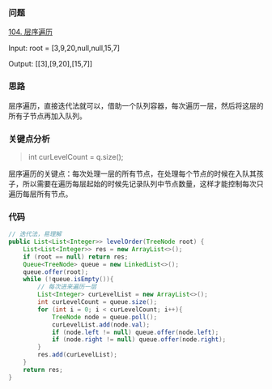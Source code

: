 ### 问题
[104. 层序遍历](https://leetcode.com/problems/binary-tree-level-order-traversal/)

Input: root = [3,9,20,null,null,15,7]

Output: [[3],[9,20],[15,7]]
### 思路
层序遍历，直接迭代法就可以，借助一个队列容器，每次遍历一层，然后将这层的所有子节点再加入队列。
### 关键点分析
> int curLevelCount = q.size();

层序遍历的关键点：每次处理一层的所有节点，在处理每个节点的时候在入队其孩子，所以需要在遍历每层起始的时候先记录队列中节点数量，这样才能控制每次只遍历每层所有节点。
### 代码
```java
// 迭代法，易理解
public List<List<Integer>> levelOrder(TreeNode root) {
	List<List<Integer>> res = new ArrayList<>();
	if (root == null) return res;
	Queue<TreeNode> queue = new LinkedList<>();
	queue.offer(root);
	while (!queue.isEmpty()){
		// 每次进来遍历一层
		List<Integer> curLevelList = new ArrayList<>();
		int curLevelCount = queue.size();
		for (int i = 0; i < curLevelCount; i++){
			TreeNode node = queue.poll();
			curLevelList.add(node.val);
			if (node.left != null) queue.offer(node.left);
			if (node.right != null) queue.offer(node.right);
		}
		res.add(curLevelList);
	}
	return res;
}
```
